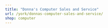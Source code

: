 ```yaml
---
title: "Donna's Computer Sales and Service"
url: /york/donnas-computer-sales-and-service/
shop: computer
---
```

